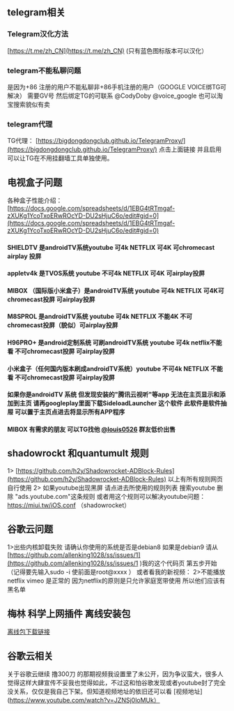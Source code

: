 ## telegram相关
###                     Telegram汉化方法 
[https://t.me/zh_CN](https://t.me/zh_CN) (只有蓝色图标版本可以汉化）
###                   telegram不能私聊问题
是因为+86 注册的用户不能私聊非+86手机注册的用户（GOOGLE VOICE绑TG可解决）
需要GV号 然后绑定TG的可联系 @CodyDoby     @voice_google  也可以淘宝搜索貌似有卖
###                    telegram代理
TG代理： [https://bigdongdongclub.github.io/TelegramProxy/](https://bigdongdongclub.github.io/TelegramProxy/)
点击上面链接 并且启用  可以让TG在不用挂翻墙工具单独使用。
##                      电视盒子问题

各种盒子性能介绍：[https://docs.google.com/spreadsheets/d/1EBG4tRTmgaf-zXUKg1YcoTxoERwROcYD-DU2sHjuC6o/edit#gid=0](https://docs.google.com/spreadsheets/d/1EBG4tRTmgaf-zXUKg1YcoTxoERwROcYD-DU2sHjuC6o/edit#gid=0)

#### SHIELDTV  是androidTV系统youtube 可4k NETFLIX 可4K 可chromecast airplay 投屏
#### appletv4k  是TVOS系统  youtube 不可4k NETFLIX 可4K  可airplay投屏
#### MIBOX （国际版小米盒子）是androidTV系统 youtube 可4k NETFLIX 可4K可chromecast投屏 可airplay投屏
#### M8SPROL  是androidTV系统 youtube 可4k NETFLIX 不能4K 不可chromecast投屏（貌似）可airplay投屏
#### H96PRO+  是android定制系统 可刷androidTV系统 youtube 可4k netflix不能看 不可chromecast投屏 可airplay投屏
#### 小米盒子（任何国内版本刷成androidTV系统）youtube 不可4k NETFLIX 不能看 不可chromecast投屏 可airplay投屏
#### 如果你是androidTV 系统 但发现安装的"腾讯云视听"等app 无法在主页显示和添加到主页 请再googleplay里面下载SideloadLauncher 这个软件 此软件是软件抽屉 可以置于主页点进去将显示所有APP程序
#### MIBOX 有需求的朋友 可以TG找他 [@louis0526](t.me/louis0526) 群友低价出售
##          shadowrockt 和quantumult 规则
1>
[https://github.com/h2y/Shadowrocket-ADBlock-Rules](https://github.com/h2y/Shadowrocket-ADBlock-Rules)
以上有所有规则网页  自行使用
 2>
如果youtube出现黑屏 请点进去所使用的规则列表 搜索youtube 删除 "ads.youtube.com"这条规则
或者用这个规则可以解决youtube问题：https://miui.tw/iOS.conf   （shadowrocket）
##                       谷歌云问题
1>出些内核卸载失败 请确认你使用的系统是否是debian8 如果是debian9 请从[https://github.com/allenking1028/ss/issues/1](https://github.com/allenking1028/ss/issues/1 )我的这个代码页 第五步开始 （记得要先输入sudo -i  使前面是root@xxxx ）
或者看我的新视频：[](https://www.youtube.com/watch?v=1jMgiqGpX-I)
 2>不能播放netflix  vimeo 是正常的 因为netflix的原则是只允许家庭宽带使用 所以他们应该有黑名单
##             梅林 科学上网插件 离线安装包
[离线包下载链接](https://github.com/hq450/fancyss_history_package/tree/master/fancyss_arm)
## 谷歌云相关
关于谷歌云继续 撸300刀 的那期视频我设置里了未公开，因为争议蛮大，很多人觉得这样大肆宣传不妥我也觉得如此，不过这和怕谷歌发现或者youtube封了完全没关系，仅仅是我自己下架。但知道视频地址的依旧还可以看
 [视频地址](https://www.youtube.com/watch?v=JZNSj0loMUk）

